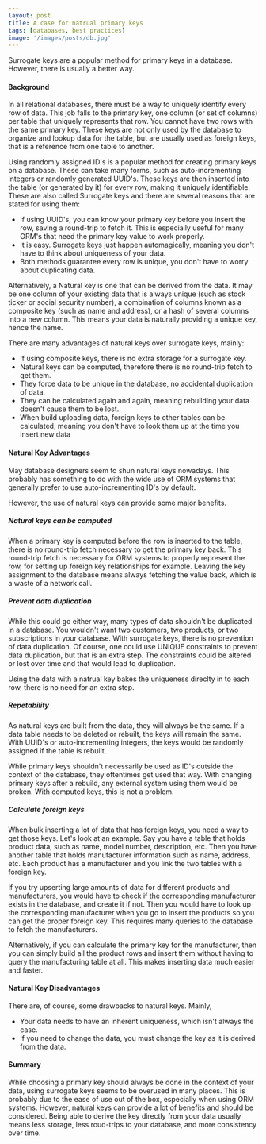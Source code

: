 ```yaml
---
layout: post
title: A case for natrual primary keys
tags: [databases, best practices]
image: '/images/posts/db.jpg'
---
```


Surrogate keys are a popular method for primary keys in a database. However, there is usually a better way.

#### Background

In all relational databases, there must be a way to uniquely identify every row of data. This job falls to the primary
 key, one column (or set of columns) per table that uniquely represents that row. You cannot have two rows with the same
 primary key. These keys are not only used by the database to organize and lookup data for the table, but are usually
 used as foreign keys, that is a reference from one table to another.

Using randomly assigned ID's is a popular method for creating primary keys on a database. These can take many forms,
 such as auto-incrementing integers or randomly generated UUID's. These keys are then inserted into the table (or
 generated by it) for every row, making it uniquely identifiable. These are also called Surrogate keys and there are
 several reasons that are stated for using them:

 - If using UUID's, you can know your primary key before you insert the row, saving a round-trip to fetch it. This is
   especially useful for many ORM's that need the primary key value to work properly.
 - It is easy. Surrogate keys just happen automagically, meaning you don't have to think about uniqueness of your data.
 - Both methods guarantee every row is unique, you don't have to worry about duplicating data.

Alternatively, a Natural key is one that can be derived from the data. It may be one column of your existing data that
 is always unique (such as stock ticker or social security number), a combination of columns known as a composite key
 (such as name and address), or a hash of several columns into a new column. This means your data is naturally providing
 a unique key, hence the name.

There are many advantages of natural keys over surrogate keys, mainly:

 - If using composite keys, there is no extra storage for a surrogate key.
 - Natural keys can be computed, therefore there is no round-trip fetch to get them.
 - They force data to be unique in the database, no accidental duplication of data.
 - They can be calculated again and again, meaning rebuilding your data doesn't cause them to be lost.
 - When build uploading data, foreign keys to other tables can be calculated, meaning you don't have to look them up
   at the time you insert new data

#### Natural Key Advantages

May database designers seem to shun natural keys nowadays. This probably has something to do with the wide use of ORM
systems that generally prefer to use auto-incrementing ID's by default.

However, the use of natural keys can provide some major benefits.

##### Natural keys can be computed

When a primary key is computed before the row is inserted to the table, there is no round-trip fetch necessary to get
the primary key back. This round-trip fetch is necessary for ORM systems to properly represent the row, for setting up
foreign key relationships for example. Leaving the key assignment to the database means always fetching the value back,
which is a waste of a network call.

##### Prevent data duplication

While this could go either way, many types of data shouldn't be duplicated in a database. You wouldn't want two
customers, two products, or two subscriptions in your database. With surrogate keys, there is no prevention of data
duplication. Of course, one could use UNIQUE constraints to prevent data duplication, but that is an extra step. The
constraints could be altered or lost over time and that would lead to duplication.

Using the data with a natrual key bakes the uniqueness direclty in to each row, there is no need for an extra step.

##### Repetability

As natural keys are built from the data, they will always be the same. If a data table needs to be deleted or rebuilt,
the keys will remain the same. With UUID's or auto-incrementing integers, the keys would be randomly assigned if the
table is rebuilt.

While primary keys shouldn't necessarily be used as ID's outside the context of the database, they oftentimes get used
that way. With changing primary keys after a rebuild, any external system using them would be broken. With computed
keys, this is not a problem.

##### Calculate foreign keys

When bulk inserting a lot of data that has foreign keys, you need a way to get those keys. Let's look at an example. Say
you have a table that holds product data, such as name, model number, description, etc. Then you have another table that
holds manufacturer information such as name, address, etc. Each product has a manufacturer and you link the two tables
with a foreign key.

If you try upserting large amounts of data for different products and manufacturers, you would have to check if the
corresponding manufacturer exists in the database, and create it if not. Then you would have to look up the
corresponding manufacturer when you go to insert the products so you can get the proper foreign key. This requires many
queries to the database to fetch the manufacturers.

Alternatively, if you can calculate the primary key for the manufacturer, then you can simply build all the product rows
and insert them without having to query the manufacturing table at all. This makes inserting data much easier and
faster.

#### Natural Key Disadvantages

There are, of course, some drawbacks to natural keys. Mainly,

- Your data needs to have an inherent uniqueness, which isn't always the case.
- If you need to change the data, you must change the key as it is derived from the data.

#### Summary

While choosing a primary key should always be done in the context of your data, using surrogate keys seems to be
overused in many places. This is probably due to the ease of use out of the box, especially when using ORM systems.
However, natural keys can provide a lot of benefits and should be considered. Being able to derive the key directly
from your data usually means less storage, less roud-trips to your database, and more consistency over time.